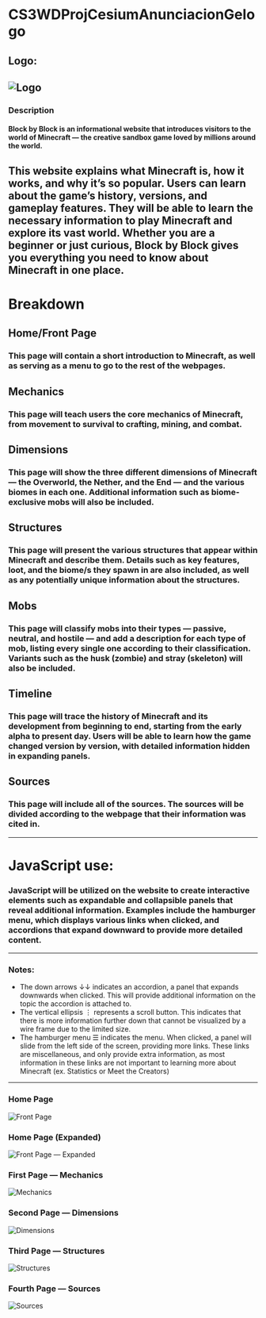 # CS3WDProjCesiumAnunciacionGelogo
## Logo:
![Logo](assets/logo.png)
---
### Description
#### Block by Block is an informational website that introduces visitors to the world of Minecraft — the creative sandbox game loved by millions around the world.
This website explains what Minecraft is, how it works, and why it’s so popular. Users can learn about the game’s history, versions, and gameplay features. They will be able to learn the necessary information to play Minecraft and explore its vast world.
Whether you are a beginner or just curious, Block by Block gives you everything you need to know about Minecraft in one place.
---
# Breakdown
## Home/Front Page
### This page will contain a short introduction to Minecraft, as well as serving as a menu to go to the rest of the webpages.
## Mechanics
### This page will teach users the core mechanics of Minecraft, from movement to survival to crafting, mining, and combat. 
## Dimensions
### This page will show the three different dimensions of Minecraft — the Overworld, the Nether, and the End — and the various biomes in each one. Additional information such as biome-exclusive mobs will also be included.
## Structures
### This page will present the various structures that appear within Minecraft and describe them. Details such as key features, loot, and the biome/s they spawn in are also included, as well as any potentially unique information about the structures.
## Mobs
### This page will classify mobs into their types — passive, neutral, and hostile — and add a description for each type of mob, listing every single one according to their classification. Variants such as the husk (zombie) and stray (skeleton) will also be included.
## Timeline
### This page will trace the history of Minecraft and its development from beginning to end, starting from the early alpha to present day. Users will be able to learn how the game changed version by version, with detailed information hidden in expanding panels.
## Sources
### This page will include all of the sources. The sources will be divided according to the webpage that their information was cited in.
---
# JavaScript use:
### JavaScript will be utilized on the website to create interactive elements such as expandable and collapsible panels that reveal additional information. Examples include the hamburger menu, which displays various links when clicked, and accordions that expand downward to provide more detailed content.
---
### Notes:
* The down arrows ↓↓ indicates an accordion, a panel that expands downwards when clicked. This will provide additional information on the topic the accordion is attached to.
* The vertical ellipsis ⋮ represents a scroll button. This indicates that there is more information further down that cannot be visualized by a wire frame due to the limited size.
* The hamburger menu ☰ indicates the menu. When clicked, a panel will slide from the left side of the screen, providing more links. These links are miscellaneous, and only provide extra information, as most information in these links are not important to learning more about Minecraft (ex. Statistics or Meet the Creators)
---
### Home Page
![Front Page](assets/frontpage.png)
### Home Page (Expanded)
![Front Page — Expanded](assets/frontpage-expanded.png)
### First Page — Mechanics
![Mechanics](assets/mechanics.png)
### Second Page — Dimensions
![Dimensions](assets/dimensions.png)
### Third Page — Structures
![Structures](assets/structures.png)
### Fourth Page — Sources
![Sources](assets/sources.png)

